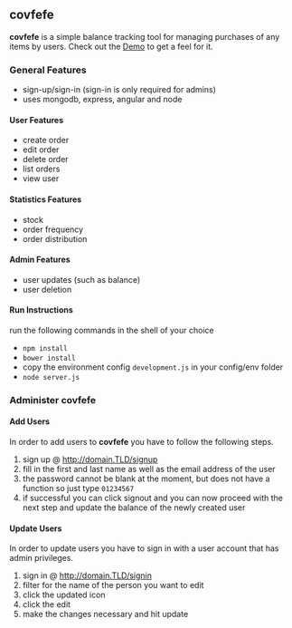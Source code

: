 ## covfefe

**covfefe** is a simple balance tracking tool for managing purchases of any items by users. Check out the [Demo](https://covfefe.kurzer.de/#!/) to get a feel for it.

### General Features

* sign-up/sign-in (sign-in is only required for admins)
* uses mongodb, express, angular and node

#### User Features

* create order
* edit order
* delete order
* list orders
* view user

#### Statistics Features

* stock
* order frequency
* order distribution

#### Admin Features

* user updates (such as balance)
* user deletion

#### Run Instructions

run the following commands in the shell of your choice

* `npm install`
* `bower install`
* copy the environment config `development.js` in your config/env folder
* `node server.js`

### Administer covfefe

#### Add Users

In order to add users to **covfefe** you have to follow the following steps.

1.  sign up @ http://domain.TLD/signup
2.  fill in the first and last name as well as the email address of the user
3.  the password cannot be blank at the moment, but does not have a function so just type `01234567`
4.  if successful you can click signout and you can now proceed with the next step and update the balance of the newly created user

#### Update Users

In order to update users you have to sign in with a user account that has admin privileges.

1.  sign in @ http://domain.TLD/signin
2.  filter for the name of the person you want to edit
3.  click the updated icon
4.  click the edit
5.  make the changes necessary and hit update
